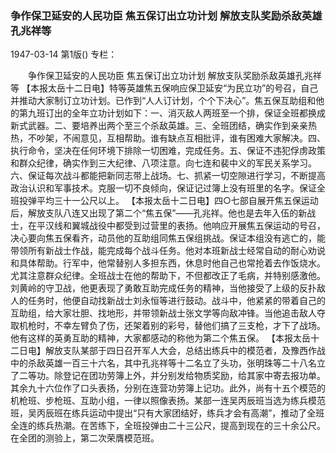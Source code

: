 ### 争作保卫延安的人民功臣  焦五保订出立功计划  解放支队奖励杀敌英雄孔兆祥等

1947-03-14
第1版()
专栏：

　　争作保卫延安的人民功臣
    焦五保订出立功计划
    解放支队奖励杀敌英雄孔兆祥等
    【本报太岳十二日电】特等英雄焦五保响应保卫延安“为民立功”的号召，自己并推动大家制订立功计划。已作到“人人订计划，个个下决心”。焦五保互助组和他的第九班订出的全年立功计划如下：一、消灭敌人两班至一个排，保证全班都换成新式武器。二、要培养出两个至三个杀敌英雄。三、全班团结，确实作到亲亲热热，不吵架，不闹意见，互相帮助。谁有缺点互相批评，谁有困难大家解决。四、执行命令，坚决在任何环境下排除一切困难，完成任务。五、保证不违犯俘虏政策和群众纪律，确实作到三大纪律、八项注意。向七连和裴中义的军民关系学习。六、保证每次战斗都能把新同志带上战场。七、抓紧一切空隙进行学习，不断提高政治认识和军事技术。克服一切不良倾向，保证记过簿上没有班里的名字。保证全班投弹平均三十一公尺以上。
    【本报太岳十二日电】四○七部自展开焦五保运动后，解放支队八连又出现了第二个“焦五保”——孔兆祥。他也是去年入伍的新战士，在平汉线和翼城战役中都受到过营里的表扬。他响应开展焦五保运动的号召，决心要向焦五保看齐，动员他的互助组同焦五保组挑战。保证本组没有逃亡的，能带领所有新战士作战，能完成每个战斗任务。他对本班新战士经常自动的耐心劝说和具体帮助。行军中，他常替别人多担东西，休息时他自己也常抢着去作饭烧水。尤其注意群众纪律。全班战士在他的帮助下，不但都改正了毛病，并特别感激他。刘黄岭的守卫战，他更表现了勇敢互助完成任务的精神，当他接受了上级的反扑敌人的任务时，他便自动找新战士刘永恒等进行鼓动。战斗中，他紧紧的带着自己的互助组，给大家壮胆、找地形，并带领新战士张文学等向敌冲锋。当他追击敌人夺取机枪时，不幸左臂负了伤，还架着别的彩号，替他们搞了三支枪，才下了战场。他有这样的英勇互助的精神，大家都感动的称他为第二个焦五保。
    【本报太岳十二日电】解放支队某部于四日召开军人大会，总结出练兵中的模范者，及豫西作战中的杀敌英雄一百三十六名，其中孔兆祥等十二名立了头功，张明珠等二十八名立了二等功。除登记在团功劳簿上外，并分别发给物质奖励，给其家中寄去报功单。其余九十六位作了口头表扬，分别在连营功劳簿上记功。此外，尚有十五个模范的机枪班、步枪班、互助小组，一律以照像表扬。某部一连吴丙辰班当选为练兵模范班，吴丙辰班在练兵运动中提出“只有大家团结好，练兵才会有高潮”，推动了全班全连的练兵热潮。在苦练下，全班投弹由二十三公尺，提高到现在的三十余公尺。在全团的测验上，第二次荣膺模范班。
